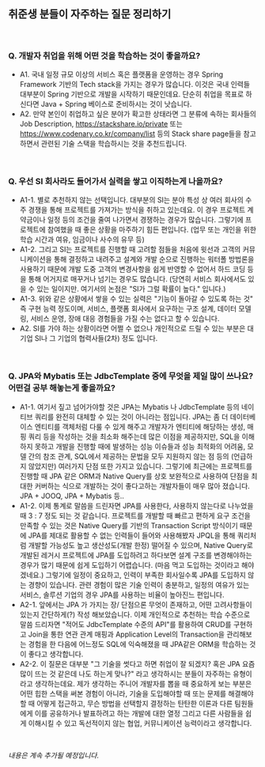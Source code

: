 

## 취준생 분들이 자주하는 질문 정리하기

<br/>

### **Q. 개발자 취업을 위해 어떤 것을 학습하는 것이 좋을까요?**

- A1. 국내 일정 규모 이상의 서비스 혹은 플랫폼을 운영하는 경우 Spring Framework 기반의 Tech stack을 가지는 경우가 많습니다. 이것은 국내 인력들 대부분이 Spring 기반으로 개발을 시작하기 때문인데요. 단순히 취업을 목표로 하신다면 Java + Spring 베이스로 준비하시는 것이 낫습니다.
- A2. 만약 본인이 취업하고 싶은 분야가 확고한 상태라면 그 분류에 속하는 회사들의 Job Description, https://stackshare.io/private 또는 https://www.codenary.co.kr/company/list 등의 Stack share page들을 참고하면서 관련된 기술 스택을 학습하시는 것을 추천드립니다.  

<br/>

### **Q. 우선 SI 회사라도 들어가서 실력을 쌓고 이직하는게 나을까요?**

-  A1-1. 별로 추천하지 않는 선택입니다. 대부분의 SI는 분야 특성 상 여러 회사의 수주 경쟁을 통해 프로젝트를 가져가는 방식을 취하고 있는데요. 이 경우 프로젝트 계약금이나 일정 등의 조건을 줄여 나가면서 경쟁하는 경우가 많습니다. 그렇기에 프로젝트에 참여했을 때 좋은 상황을 마주하기 힘든 편입니다. (업무 또는 개인을 위한 학습 시간과 여유, 임금이나 사수의 유무 등)
-  A1-2. 그리고 SI는 프로젝트를 진행할 때 고려할 점들을 처음에 윗선과 고객의 커뮤니케이션을 통해 결정하고 내려주고 설계와 개발 순으로 진행하는 워터폴 방법론을 사용하기 때문에 개발 도중 고객의 변경사항을 쉽게 반영할 수 없어서 하드 코딩 등을 통해 어거지로 매꾸거나 넘기는 경우도 많습니다. (당연히 서비스 회사에서도 있을 수 있는 일이지만. 여기서의 논점은 "SI가 그럴 확률이 높다." 입니다.)
-  A1-3. 위와 같은 상황에서 쌓을 수 있는 실력은 "기능이 돌아갈 수 있도록 하는 것" 즉 구현 능력 정도이며, 서비스, 플랫폼 회사에서 요구하는 구조 설계, 데이터 모델링, 서비스 운영, 장애 대응 경험들을 가질 수는 없다고 할 수 있습니다.
-  A2. SI를 가야 하는 상황이라면 어쩔 수 없으나 개인적으로 드릴 수 있는 부분은 대기업 SI나 그 기업의 협력사들(2차) 정도 입니다.

<br/>

### **Q. JPA와 Mybatis 또는 JdbcTemplate 중에 무엇을 제일 많이 쓰나요? 어떤걸 공부 해놓는게 좋을까요?**

- A1-1. 여기서 짚고 넘어가야할 것은 JPA는 Mybatis 나 JdbcTemplate 등의 네이티브 쿼리를 완전히 대체할 수 있는 것이 아니라는 점입니다. JPA는 좀 더 데이터베이스 엔티티를 객체처럼 다룰 수 있게 해주고 개발자가 엔티티에 해당하는 생성, 매핑 쿼리 등을 작성하는 것을 최소화 해주는데 많은 이점을 제공하지만, SQL을 이해하지 못하고 개발을 진행할 때에 발생하는 성능 이슈들과 성능 최적화의 어려움, 모델 간의 참조 관계, SQL에서 제공하는 문법을 모두 지원하지 않는 점 등의 (언급하지 않았지만) 여러가지 단점 또한 가지고 있습니다. 그렇기에 최근에는 프로젝트를 진행할 때 JPA 같은 ORM과 Native Query를 상호 보완적으로 사용하여 단점을 최대한 커버하는 식으로 개발하는 것이 좋다고하는 개발자들이 매우 많아 졌습니다. JPA + JOOQ, JPA + Mybatis 등..
- A1-2. 이제 통계로 말씀을 드린자면 JPA를 사용한다, 사용하지 않는다로 나누었을 때 3 : 7 정도 되는 것 같습니다. 프로젝트를 개발할 때 빠르고 편하게 요구 조건을 만족할 수 있는 것은 Native Query를 기반의 Transaction Script 방식이기 때문에 JPA를 제대로 활용할 수 없는 인력들이 들어와 사용해봤자 JPQL을 통해 쿼리처럼 개발할 가능성도 높고 생산성도(개발 한정) 떨어질 수 있으며, Native Query로 개발된 레거시 프로젝트에 JPA를 도입하려고 하다보면 설계 구조를 변경해야하는 경우가 많기 때문에 쉽게 도입하기 어렵습니다. (마음 먹고 도입하는 것이라고 해야겠네요.) 그렇기에 일정이 중요하고, 인력이 부족한 회사일수록 JPA를 도입하지 않는 경향이 있습니다. 관련 경험이 많은 기술 인력이 충분하고, 일정의 여유가 있는 서비스, 솔루션 기업의 경우 JPA를 사용하는 비율이 높아진느 편입니다.
- A2-1. 앞에서는 JPA 가 가지는 장/ 단점으론 무엇이 존재하고, 어떤 고려사항들이 있는지 간단하게(?) 작성 해보았습니다. 이제 개인적으로 추천하는 학습 수준으로 말씀 드리자면 "적어도 JdbcTemplate 수준의 API"를 활용하여 CRUD를 구현하고 Join을 통한 연관 관계 매핑과 Application Level의 Transaction을 관리해보는 경험을 한 다음에 어느정도 SQL에 익숙해졌을 때 JPA같은 ORM을 학습하는 것이 좋다고 생각합니다. 
- A2-2. 이 질문은 대부분 "그 기술을 썻다고 하면 취업이 잘 되겠지? 혹은 JPA 요즘 많이 뜨는 것 같은데 나도 하는게 맞나?" 라고 생각하시는 분들이 자주하는 유형이라고 생각하는데요. 제가 생각하는 주니어 개발자를 뽑을 때 중요하게 보는 부분은 어떤 힙한 스택을 써본 경험이 아니라, 기술을 도입해야할 때 또는 문제를 해결해야할 때 어떻게 접근하고, 무슨 방법을 선택할지 결정하는 탄탄한 이론과 다른 팀원들에게 이를 공유하거나 발표하려고 하는 개발에 대한 열정 그리고 다른 사람들을 쉽게 이해시킬 수 있고 독선적이지 않는 협업, 커뮤니케이션 능력이라고 생각합니다. 

<br/>

_내용은 계속 추가될 예정입니다._
